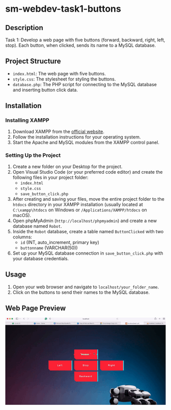 # sm-webdev-task1-buttons

## Description
Task 1: Develop a web page with five buttons (forward, backward, right, left, stop). Each button, when clicked, sends its name to a MySQL database.

## Project Structure
- `index.html`: The web page with five buttons.
- `style.css`: The stylesheet for styling the buttons.
- `database.php`: The PHP script for connecting to the MySQL database and inserting button click data.

## Installation

### Installing XAMPP
1. Download XAMPP from the [official website](https://www.apachefriends.org/index.html).
2. Follow the installation instructions for your operating system.
3. Start the Apache and MySQL modules from the XAMPP control panel.

### Setting Up the Project
1. Create a new folder on your Desktop for the project.
2. Open Visual Studio Code (or your preferred code editor) and create the following files in your project folder:
    - `index.html`
    - `style.css`
    - `save_button_click.php`
3. After creating and saving your files, move the entire project folder to the `htdocs` directory in your XAMPP installation (usually located at `C:\xampp\htdocs` on Windows or `/Applications/XAMPP/htdocs` on macOS).
4. Open phpMyAdmin (`http://localhost/phpmyadmin`) and create a new database named `Robot`.
5. Inside the `Robot` database, create a table named `ButtonClicked` with two columns:
   - `id` (INT, auto_increment, primary key)
   - `buttonname` (VARCHAR(50))
6. Set up your MySQL database connection in `save_button_click.php` with your database credentials.

## Usage
1. Open your web browser and navigate to `localhost/your_folder_name`.
2. Click on the buttons to send their names to the MySQL database.

## Web Page Preview
![Web Page Preview](button.gif)


